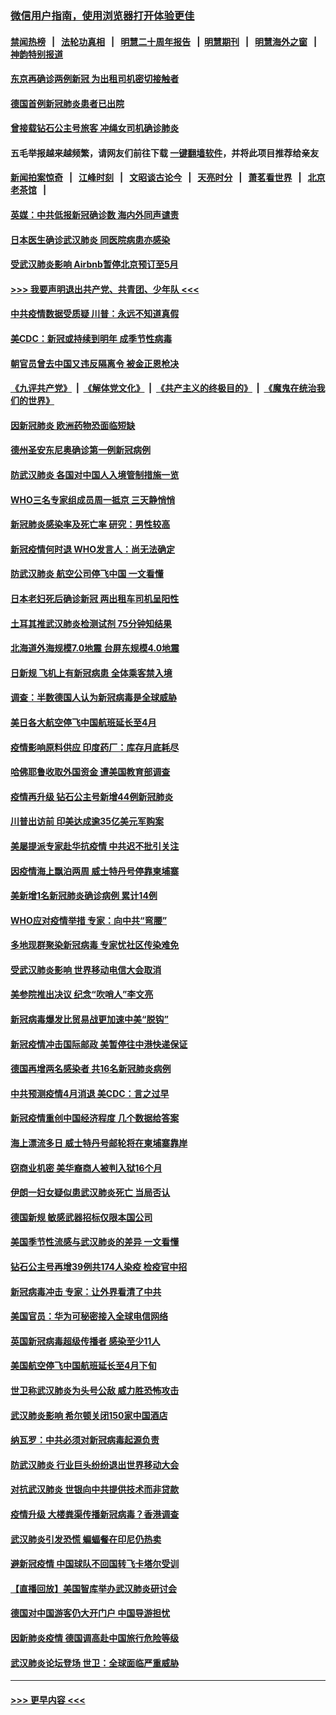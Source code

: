 ### [微信用户指南，使用浏览器打开体验更佳](https://github.com/gfw-breaker/banned-news1/blob/master/indexes/wechat-guide.md?t=0)
#### [禁闻热榜](热点新闻.md?t=0)  &nbsp;&nbsp;|&nbsp;&nbsp; [法轮功真相](https://github.com/gfw-breaker/truth/blob/master/README.md?t=0) &nbsp;&nbsp;|&nbsp;&nbsp; [明慧二十周年报告](https://github.com/gfw-breaker/mh-reports/blob/master/README.md?t=0) &nbsp;&nbsp;|&nbsp;&nbsp;[明慧期刊](https://github.com/gfw-breaker/mh-qikan) &nbsp;&nbsp;|&nbsp;&nbsp; [明慧海外之窗](https://github.com/gfw-breaker/mh-news/blob/master/README.md?t=0) &nbsp;&nbsp;|&nbsp;&nbsp; [神韵特别报道](https://github.com/gfw-breaker/mh-news/blob/master/shenyun.md?t=0)
#### [东京再确诊两例新冠 为出租司机密切接触者](../pages/nsc418/n11868770.md?t=02142056) 
#### [德国首例新冠肺炎患者已出院](../pages/nsc418/n11868714.md?t=02142056) 
#### [曾接载钻石公主号旅客 冲绳女司机确诊肺炎](../pages/nsc418/n11868610.md?t=02142056) 
#### 五毛举报越来越频繁，请网友们前往下载 [一键翻墙软件](https://github.com/gfw-breaker/ssr-accounts)，并将此项目推荐给亲友
#### [新闻拍案惊奇](https://github.com/gfw-breaker/banned-news1/blob/master/pages/link4.md) &nbsp;&nbsp;|&nbsp;&nbsp; [江峰时刻](https://github.com/gfw-breaker/banned-news1/blob/master/pages/link4.md) &nbsp;&nbsp;|&nbsp;&nbsp; [文昭谈古论今](https://github.com/gfw-breaker/banned-news1/blob/master/pages/link4.md) &nbsp;&nbsp;|&nbsp;&nbsp; [天亮时分](https://github.com/gfw-breaker/banned-news1/blob/master/pages/link4.md) &nbsp;&nbsp;|&nbsp;&nbsp; [萧茗看世界](https://github.com/gfw-breaker/banned-news1/blob/master/pages/link4.md) &nbsp;&nbsp;|&nbsp;&nbsp; [北京老茶馆](https://github.com/gfw-breaker/banned-news1/blob/master/pages/link4.md) &nbsp;&nbsp;|&nbsp;&nbsp; 
#### [英媒：中共低报新冠确诊数 海内外同声谴责](../pages/nsc418/n11867421.md?t=02142056) 
#### [日本医生确诊武汉肺炎 同医院病患亦感染](../pages/nsc418/n11867779.md?t=02142056) 
#### [受武汉肺炎影响 Airbnb暂停北京预订至5月](../pages/nsc418/n11867428.md?t=02142056) 
#### [>>> 我要声明退出共产党、共青团、少年队 <<<](https://github.com/begood0513/goodnews/blob/master/quit/letter.md) 
#### [中共疫情数据受质疑 川普：永远不知道真假](../pages/nsc418/n11867195.md?t=02142056) 
#### [美CDC：新冠或持续到明年 成季节性病毒](../pages/nsc418/n11867279.md?t=02142056) 
#### [朝官员曾去中国又违反隔离令 被金正恩枪决](../pages/nsc418/n11867087.md?t=02142056) 
#### [《九评共产党》](https://github.com/begood0513/9ping.md/blob/master/README.md) &nbsp;|&nbsp; [《解体党文化》](../../../../jtdwh.md/blob/master/README.md)  &nbsp;|&nbsp; [《共产主义的终极目的》](../../../../gczydzjmd.md/blob/master/README.md) &nbsp;|&nbsp; [《魔鬼在统治我们的世界》](../../../../mgztzwmdsj.md/blob/master/README.md) 
#### [因新冠肺炎 欧洲药物恐面临短缺](../pages/nsc418/n11867036.md?t=02142056) 
#### [德州圣安东尼奥确诊第一例新冠病例](../pages/nsc418/n11867194.md?t=02142056) 
#### [防武汉肺炎 各国对中国人入境管制措施一览](../pages/nsc418/n11838726.md?t=02142056) 
#### [WHO三名专家组成员周一抵京 三天静悄悄](../pages/nsc418/n11866947.md?t=02142056) 
#### [新冠肺炎感染率及死亡率 研究：男性较高](../pages/nsc418/n11866956.md?t=02142056) 
#### [新冠疫情何时退 WHO发言人：尚无法确定](../pages/nsc418/n11866864.md?t=02142056) 
#### [防武汉肺炎 航空公司停飞中国 一文看懂](../pages/nsc418/n11866800.md?t=02142056) 
#### [日本老妇死后确诊新冠 两出租车司机呈阳性](../pages/nsc418/n11866755.md?t=02142056) 
#### [土耳其推武汉肺炎检测试剂 75分钟知结果](../pages/nsc418/n11866520.md?t=02142056) 
#### [北海道外海规模7.0地震 台屏东规模4.0地震](../pages/nsc418/n11866262.md?t=02142056) 
#### [日新规 飞机上有新冠病患 全体乘客禁入境](../pages/nsc418/n11866233.md?t=02142056) 
#### [调查：半数德国人认为新冠病毒是全球威胁](../pages/nsc418/n11866687.md?t=02142056) 
#### [美日各大航空停飞中国航班延长至4月](../pages/nsc418/n11865980.md?t=02142056) 
#### [疫情影响原料供应 印度药厂：库存月底耗尽](../pages/nsc418/n11865151.md?t=02142056) 
#### [哈佛耶鲁收取外国资金 遭美国教育部调查](../pages/nsc418/n11864950.md?t=02142056) 
#### [疫情再升级 钻石公主号新增44例新冠肺炎](../pages/nsc418/n11865033.md?t=02142056) 
#### [川普出访前 印美达成逾35亿美元军购案](../pages/nsc418/n11865444.md?t=02142056) 
#### [美屡提派专家赴华抗疫情 中共迟不批引关注](../pages/nsc418/n11864719.md?t=02142056) 
#### [因疫情海上飘泊两周 威士特丹号停靠柬埔寨](../pages/nsc418/n11865007.md?t=02142056) 
#### [美新增1名新冠肺炎确诊病例 累计14例](../pages/nsc418/n11864893.md?t=02142056) 
#### [WHO应对疫情举措 专家：向中共“弯腰”](../pages/nsc418/n11864727.md?t=02142056) 
#### [多地现群聚染新冠病毒 专家忧社区传染难免](../pages/nsc418/n11864715.md?t=02142056) 
#### [受武汉肺炎影响 世界移动电信大会取消](../pages/nsc418/n11864629.md?t=02142056) 
#### [美参院推出决议 纪念“吹哨人”李文亮](../pages/nsc418/n11863852.md?t=02142056) 
#### [新冠病毒爆发比贸易战更加速中美“脱钩”](../pages/nsc418/n11864470.md?t=02142056) 
#### [新冠疫情冲击国际邮政 美暂停往中港快递保证](../pages/nsc418/n11864207.md?t=02142056) 
#### [德国再增两名感染者 共16名新冠肺炎病例](../pages/nsc418/n11864293.md?t=02142056) 
#### [中共预测疫情4月消退 美CDC：言之过早](../pages/nsc418/n11864310.md?t=02142056) 
#### [新冠疫情重创中国经济程度 几个数据给答案](../pages/nsc418/n11864203.md?t=02142056) 
#### [海上漂流多日 威士特丹号邮轮将在柬埔寨靠岸](../pages/nsc418/n11864029.md?t=02142056) 
#### [窃商业机密 美华裔商人被判入狱16个月](../pages/nsc418/n11863911.md?t=02142056) 
#### [伊朗一妇女疑似患武汉肺炎死亡 当局否认](../pages/nsc418/n11863650.md?t=02142056) 
#### [德国新规 敏感武器招标仅限本国公司](../pages/nsc418/n11863509.md?t=02142056) 
#### [美国季节性流感与武汉肺炎的差异 一文看懂](../pages/nsc418/n11862428.md?t=02142056) 
#### [钻石公主号再增39例共174人染疫 检疫官中招](../pages/nsc418/n11862422.md?t=02142056) 
#### [新冠病毒冲击 专家：让外界看清了中共](../pages/nsc418/n11862280.md?t=02142056) 
#### [美国官员：华为可秘密接入全球电信网络](../pages/nsc418/n11862122.md?t=02142056) 
#### [英国新冠病毒超级传播者 感染至少11人](../pages/nsc418/n11862023.md?t=02142056) 
#### [美国航空停飞中国航班延长至4月下旬](../pages/nsc418/n11861970.md?t=02142056) 
#### [世卫称武汉肺炎为头号公敌 威力胜恐怖攻击](../pages/nsc418/n11861982.md?t=02142056) 
#### [武汉肺炎影响 希尔顿关闭150家中国酒店](../pages/nsc418/n11859887.md?t=02142056) 
#### [纳瓦罗：中共必须对新冠病毒起源负责](../pages/nsc418/n11861810.md?t=02142056) 
#### [防武汉肺炎 行业巨头纷纷退出世界移动大会](../pages/nsc418/n11861795.md?t=02142056) 
#### [对抗武汉肺炎 世银向中共提供技术而非贷款](../pages/nsc418/n11861652.md?t=02142056) 
#### [疫情升级 大楼粪渠传播新冠病毒？香港调查](../pages/nsc418/n11861556.md?t=02142056) 
#### [武汉肺炎引发恐慌 蝙蝠餐在印尼仍热卖](../pages/nsc418/n11861352.md?t=02142056) 
#### [避新冠疫情 中国球队不回国转飞卡塔尔受训](../pages/nsc418/n11861447.md?t=02142056) 
#### [【直播回放】美国智库举办武汉肺炎研讨会](../pages/nsc418/n11859838.md?t=02142056) 
#### [德国对中国游客仍大开门户 中国导游担忧](../pages/nsc418/n11861144.md?t=02142056) 
#### [因新肺炎疫情 德国调高赴中国旅行危险等级](../pages/nsc418/n11861064.md?t=02142056) 
#### [武汉肺炎论坛登场 世卫：全球面临严重威胁](../pages/nsc418/n11860999.md?t=02142056) 

----
#### [ >>> 更早内容 <<< ](../indexes/nsc418-earlier.md)
